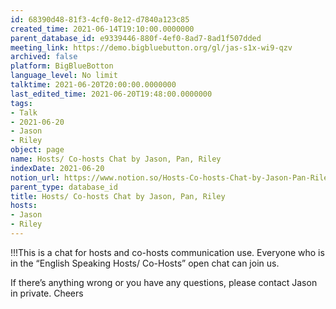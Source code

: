 ```yaml
---
id: 68390d48-81f3-4cf0-8e12-d7840a123c85
created_time: 2021-06-14T19:10:00.0000000
parent_database_id: e9339446-880f-4ef0-8ad7-8ad1f507dded
meeting_link: https://demo.bigbluebutton.org/gl/jas-s1x-wi9-qzv
archived: false
platform: BigBlueBotton
language_level: No limit
talktime: 2021-06-20T20:00:00.0000000
last_edited_time: 2021-06-20T19:48:00.0000000
tags:
- Talk
- 2021-06-20
- Jason
- Riley
object: page
name: Hosts/ Co-hosts Chat by Jason, Pan, Riley
indexDate: 2021-06-20
notion_url: https://www.notion.so/Hosts-Co-hosts-Chat-by-Jason-Pan-Riley-68390d4881f34cf08e12d7840a123c85
parent_type: database_id
title: Hosts/ Co-hosts Chat by Jason, Pan, Riley
hosts:
- Jason
- Riley
---
```


!!!This is a chat for hosts and co-hosts communication use. Everyone who is in the “English Speaking Hosts/ Co-Hosts” open chat can join us.

If there’s anything wrong or you have any questions, please contact Jason in private. Cheers

